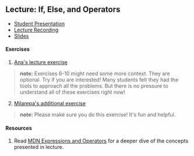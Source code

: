 ## Lecture: If, Else, and Operators

- [Student Presentation](https://vimeo.com/user98715206/review/341855762/a31969bfe3)
- [Lecture Recording](https://vimeo.com/341494502/08ce76c7fd)
- [Slides](https://docs.google.com/presentation/d/197mKHR3syA8y1PkwYA5vowqRFtkuqupaRlFhQu-SM68/edit#slide=id.p)

#### Exercises
1. [Ana's lecture exercise](https://gist.github.com/anaclair/716f2b8906e41db2029b178a772ad753)
> **note:** Exercises 6-10 might need some more context. They are optional. Try if you are interested! Many students felt they had the tools to approach all the problems. But there is no pressure to understand all of these exercises right now! 
2. [Milarepa's additional exercise](https://gist.github.com/raym/c897a4183b0ed56e26f7a868a9f19af6)
> **note:** Please make sure you do this exercise! It's fun and helpful.

#### Resources
1. Read [MDN Expressions and Operators](https://developer.mozilla.org/en-US/docs/Web/JavaScript/Reference/Operators) for a deeper dive of the concepts presented in lecture.
